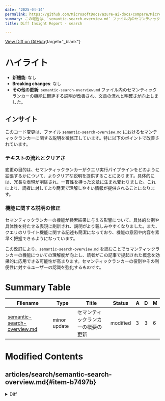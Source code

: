 ```yaml
---
date: '2025-04-14'
permalink: https://github.com/MicrosoftDocs/azure-ai-docs/compare/MicrosoftDocs:83f1d3d...MicrosoftDocs:f2cba99
summary: この報告は、`semantic-search-overview.md` ファイル内のセマンティックランカーに関する説明が改善されたことを示しています。主な変更点は、文章の流れと明確さが向上し、冗長な表現が削除されたことです。また、セマンティックランカーの機能について具体例を交えた親しみやすい表現に刷新され、クエリのリライト機能に関する記述も簡潔になりました。この改訂により、読者はセマンティックランカーの機能をより良く理解し、実際に応用する能力が高まります。
title: Diff Insight Report - search

---
```


[View Diff on GitHub](https://github.com/MicrosoftDocs/azure-ai-docs/compare/MicrosoftDocs:83f1d3d...MicrosoftDocs:f2cba99){target="_blank"}

# ハイライト

- **新機能**: なし
- **Breaking changes**: なし
- **その他の更新**: `semantic-search-overview.md` ファイル内のセマンティックランカーの機能に関連する説明が改善され、文章の流れと明確さが向上しました。

## インサイト

このコード変更は、ファイル `semantic-search-overview.md` におけるセマンティックランカーに関する説明を微修正しています。特に以下のポイントで改善されています。

### テキストの流れとクリアさ

変更の目的は、セマンティックランカーがクエリ実行パイプラインをどのように拡張するかについて、よりクリアな説明を提供することにあります。具体的には、冗長な表現が削除され、一貫性を持った文章に生まれ変わりました。これにより、読者に対してより簡潔で理解しやすい情報が提供されることになります。

### 機能に関する説明の修正

セマンティックランカーの機能が検索結果に与える影響について、具体的な例や具体性を持たせる表現に刷新され、説明がより親しみやすくなりました。また、クエリのリライト機能に関する記述も簡潔になっており、機能の意図や内容を素早く把握できるようになっています。

この改訂により、`semantic-search-overview.md` を読むことでセマンティックランカーの機能についての理解度が向上し、読者がこの記事で提起された概念を効果的に応用できる可能性が高まります。セマンティックランカーの役割やその利便性に対するユーザーの認識を強化するものです。

# Summary Table
|  Filename  | Type |    Title    | Status | A  | D  | M  |
|------------|------|-------------|--------|----|----|----|
| [semantic-search-overview.md](#item-b7497b) | minor update | セマンティックランカーの概要の更新 | modified | 3 | 3 | 6 | 


# Modified Contents
## articles/search/semantic-search-overview.md{#item-b7497b}

<details>
<summary>Diff</summary>
````diff
@@ -24,13 +24,13 @@ Semantic ranker is a premium feature, billed by usage. We recommend this article
 
 ## What is semantic ranking?
 
-Semantic ranker calls LLMs at query time. LLms are used to improve the quality of an initial [BM25-ranked](index-similarity-and-scoring.md) or [RRF-ranked](hybrid-search-ranking.md) search result for text-based queries, the text portion of vector queries, and hybrid queries. Semantic ranking extends the query execution pipeline in three ways:
+Semantic ranker is a collection of query-side capabilities that improve the quality of an initial [BM25-ranked](index-similarity-and-scoring.md) or [RRF-ranked](hybrid-search-ranking.md) search result for text-based queries, the text portion of vector queries, and hybrid queries. Semantic ranking extends the query execution pipeline in three ways:
 
 * First, it always adds secondary ranking over an initial result set that was scored using BM25 or Reciprocal Rank Fusion (RRF). This secondary ranking uses multi-lingual, deep learning models adapted from Microsoft Bing to promote the most semantically relevant results.
 
 * Second, it returns captions and optionally extracts answers in the response, which you can render on a search page to improve the user's search experience.
 
-* Third, if you enable query rewrite, it calls an LLM to expand an initial query string into multiple semantically similar query strings. 
+* Third, if you enable query rewrite, it expands an initial query string into multiple semantically similar query strings. 
 
 Secondary ranking and "answers" apply to the query response. Query rewrite is part of the query request.
 
@@ -41,7 +41,7 @@ Here are the capabilities of the semantic reranker.
 | L2 ranking | Uses the context or semantic meaning of a query to compute a new relevance score over preranked results. |
 | [Semantic captions and highlights](semantic-how-to-query-request.md) | Extracts verbatim sentences and phrases from fields that best summarize the content, with highlights over key passages for easy scanning. Captions that summarize a result are useful when individual content fields are too dense for the search results page. Highlighted text elevates the most relevant terms and phrases so that users can quickly determine why a match was considered relevant. |
 | [Semantic answers](semantic-answers.md) | An optional and extra substructure returned from a semantic query. It provides a direct answer to a query that looks like a question. It requires that a document has text with the characteristics of an answer. |
-| [Query rewrite](semantic-how-to-query-rewrite.md) | Using text queries or the text portion of a vector query, semantic ranker creates up to 10 variants of the query, perhaps correcting typos or spelling errors, or rephrasing a query using synonyms generated by the LLM. The rewritten query runs on the search engine. The results are scored using BM25 or RRF scoring, and then rescored by semantic ranker.  |
+| [Query rewrite](semantic-how-to-query-rewrite.md) | Using text queries or the text portion of a vector query, semantic ranker creates up to 10 variants of the query, perhaps correcting typos or spelling errors, or rephrasing a query using generated synonyms. The rewritten query runs on the search engine. The results are scored using BM25 or RRF scoring, and then rescored by semantic ranker.  |
 
 ## How semantic ranker works
 
````
</details>

### Summary

```json
{
    "modification_type": "minor update",
    "modification_title": "セマンティックランカーの概要の更新"
}
```

### Explanation
この変更は、`semantic-search-overview.md` ファイルにおけるセマンティックランカーの機能に関連する説明の微修正を含んでいます。主に文の表現がクリアにされ、テキストの流れが向上しています。

具体的には、セマンティックランカーがクエリ実行パイプラインをどのように拡張するかについての説明が改善されました。一部の冗長な表現が削除され、内容が明確に伝わるように整理されています。

1. セマンティックランカーの機能が初期の検索結果を改善する方法に関する文が修正され、説明がより一貫性を持つようになりました。
2. クエリのリライト機能に関する説明も簡潔になり、理解しやすさが向上しました。

全体として、この記事はよりユーザーフレンドリーになり、セマンティックランカーの機能についての理解を深めやすくなっています。



